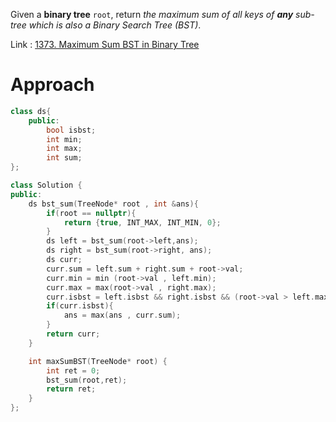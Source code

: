 
Given a **binary tree** `root`, return _the maximum sum of all keys of **any** sub-tree which is also a Binary Search Tree (BST)_.

Link : [1373. Maximum Sum BST in Binary Tree](https://leetcode.com/problems/maximum-sum-bst-in-binary-tree/)

# Approach

```cpp
class ds{
    public:
        bool isbst;
        int min;
        int max;
        int sum;
};

class Solution {
public:
    ds bst_sum(TreeNode* root , int &ans){
        if(root == nullptr){
            return {true, INT_MAX, INT_MIN, 0};
        }
        ds left = bst_sum(root->left,ans);
        ds right = bst_sum(root->right, ans);
        ds curr;
        curr.sum = left.sum + right.sum + root->val;
        curr.min = min (root->val , left.min);
        curr.max = max(root->val , right.max);
        curr.isbst = left.isbst && right.isbst && (root->val > left.max && root->val < right.min);
        if(curr.isbst){
            ans = max(ans , curr.sum);
        }
        return curr;
    }

    int maxSumBST(TreeNode* root) {
        int ret = 0;
        bst_sum(root,ret);
        return ret;
    }
};
```